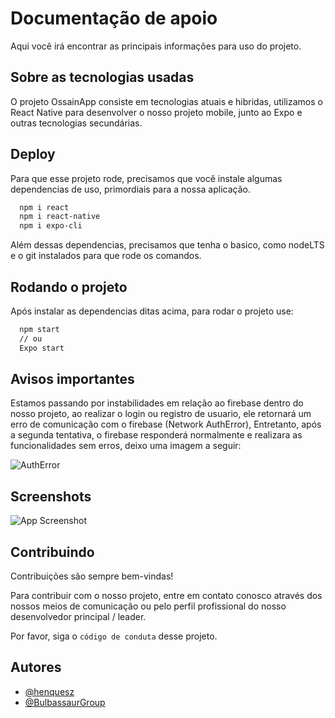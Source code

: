
# Documentação de apoio

Aqui você irá encontrar as principais informações para uso do projeto.


## Sobre as tecnologias usadas

O projeto OssainApp consiste em tecnologias atuais e hibridas, utilizamos o React Native para desenvolver o nosso projeto mobile, junto ao Expo e outras tecnologias secundárias.



## Deploy

Para que esse projeto rode, precisamos que você instale algumas dependencias de uso, primordiais para a nossa aplicação.

```bash
  npm i react
  npm i react-native
  npm i expo-cli
```
Além dessas dependencias, precisamos que tenha o basico, como nodeLTS e o git instalados para que rode os comandos.

## Rodando o projeto

Após instalar as dependencias ditas acima, para rodar o projeto use:

```bash
  npm start 
  // ou
  Expo start
```



## Avisos importantes
Estamos passando por instabilidades em relação ao firebase dentro do nosso projeto, ao realizar o login ou registro de usuario, ele retornará um erro de comunicação com o firebase (Network AuthError), Entretanto, após a segunda tentativa, o firebase responderá normalmente e realizara as funcionalidades sem erros, deixo uma imagem a seguir:

![AuthError](https://i.pinimg.com/564x/80/6a/71/806a712bb276e1b735c614145c591888.jpg)
## Screenshots

![App Screenshot](https://i.pinimg.com/564x/fb/9c/e1/fb9ce1d9f4002cd1fdf5ac32469cab7b.jpg)


## Contribuindo

Contribuições são sempre bem-vindas!

Para contribuir com o nosso projeto, entre em contato conosco através dos nossos meios de comunicação ou pelo perfil profissional do nosso desenvolvedor principal / leader.

Por favor, siga o `código de conduta` desse projeto.


## Autores

- [@henquesz](https://www.github.com/henquesz)
- [@BulbassaurGroup](https://github.com/henquesz/OssainApp)


